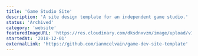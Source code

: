 ```yaml
---
title: 'Game Studio Site'
description: 'A site design template for an independent game studio.'
status: 'Archived'
category: 'website'
featuredImageURL: 'https://res.cloudinary.com/dksdnxvzm/image/upload/v1701789884/game_studio_site_template_27ce5f3333.jpg'
startedAt: '2018-12-01'
externalLink: 'https://github.com/ianmcelvain/game-dev-site-template'
---
```


